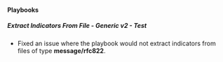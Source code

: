 #### Playbooks
##### Extract Indicators From File - Generic v2 - Test
- Fixed an issue where the playbook would not extract indicators from files of type **message/rfc822**.
